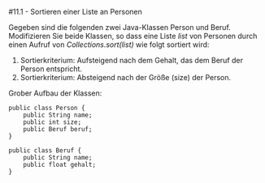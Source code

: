 #11.1 - Sortieren einer Liste an Personen

Gegeben sind die folgenden zwei Java-Klassen Person und Beruf. Modifizieren Sie beide Klassen, so dass eine Liste *list* von Personen durch einen Aufruf von *Collections.sort(list)* wie folgt sortiert wird:

1. Sortierkriterium: Aufsteigend nach dem Gehalt, das dem Beruf der Person entspricht.
2. Sortierkriterium: Absteigend nach der Größe (size) der Person.

Grober Aufbau der Klassen:

    public class Person {
        public String name;
        public int size;
        public Beruf beruf;
    }
    
    public class Beruf {
        public String name;
        public float gehalt;
    }